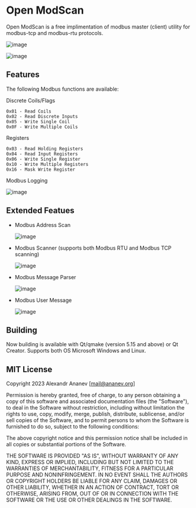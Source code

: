 # Open ModScan
Open ModScan is a free implimentation of modbus master (client) utility for modbus-tcp and modbus-rtu protocols.

![image](https://github.com/sanny32/OpenModScan/assets/13627951/aa912ece-4b76-44b4-9523-5b0b0156a64b)


![image](https://github.com/sanny32/OpenModScan/assets/13627951/77bee5d8-09a8-4845-8d64-02b7bf3cf592)


## Features

The following Modbus functions are available:

Discrete Coils/Flags

    0x01 - Read Coils
    0x02 - Read Discrete Inputs
    0x05 - Write Single Coil
    0x0F - Write Multiple Coils

Registers

    0x03 - Read Holding Registers
    0x04 - Read Input Registers
    0x06 - Write Single Register
    0x10 - Write Multiple Registers
    0x16 - Mask Write Register

Modbus Logging

![image](https://github.com/sanny32/OpenModScan/assets/13627951/b3e43b25-ea7b-4beb-96c9-c7b9d6a65a03)

    
## Extended Featues
- Modbus Address Scan
  
  ![image](https://github.com/sanny32/OpenModScan/assets/13627951/8989fbde-09f1-435c-a9a7-31e27a0ec576)

- Modbus Scanner (supports both Modbus RTU and Modbus TCP scanning)
  
  ![image](https://github.com/sanny32/OpenModScan/assets/13627951/cd35c0c4-ca9c-41fe-872c-1c2bb2286fc7)

- Modbus Message Parser

  ![image](https://github.com/sanny32/OpenModScan/assets/13627951/4f05f38e-d739-4c49-8bc3-f12e7b74d8ab)

- Modbus User Message
  
  ![image](https://github.com/sanny32/OpenModScan/assets/13627951/1aba6329-873c-4ff2-8db8-939245a50722)

## Building
  Now building is available with Qt/qmake (version 5.15 and above) or Qt Creator. Supports both OS Microsoft Windows and Linux.
  
## MIT License
Copyright 2023 Alexandr Ananev [mail@ananev.org]

Permission is hereby granted, free of charge, to any person obtaining a copy of this software and associated documentation files (the "Software"), to deal in the Software without restriction, including without limitation the rights to use, copy, modify, merge, publish, distribute, sublicense, and/or sell copies of the Software, and to permit persons to whom the Software is furnished to do so, subject to the following conditions:

The above copyright notice and this permission notice shall be included in all copies or substantial portions of the Software.

THE SOFTWARE IS PROVIDED "AS IS", WITHOUT WARRANTY OF ANY KIND, EXPRESS OR IMPLIED, INCLUDING BUT NOT LIMITED TO THE WARRANTIES OF MERCHANTABILITY, FITNESS FOR A PARTICULAR PURPOSE AND NONINFRINGEMENT. IN NO EVENT SHALL THE AUTHORS OR COPYRIGHT HOLDERS BE LIABLE FOR ANY CLAIM, DAMAGES OR OTHER LIABILITY, WHETHER IN AN ACTION OF CONTRACT, TORT OR OTHERWISE, ARISING FROM, OUT OF OR IN CONNECTION WITH THE SOFTWARE OR THE USE OR OTHER DEALINGS IN THE SOFTWARE.

